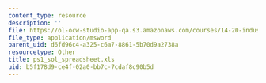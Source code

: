 ```yaml
---
content_type: resource
description: ''
file: https://ol-ocw-studio-app-qa.s3.amazonaws.com/courses/14-20-industrial-organization-and-public-policy-spring-2003/b5f178d9ce4f02a0bb7c7cdaf8c90b5d_ps1_sol_spreadsheet.xls
file_type: application/msword
parent_uid: d6fd96c4-a325-c6a7-8861-5b70d9a2738a
resourcetype: Other
title: ps1_sol_spreadsheet.xls
uid: b5f178d9-ce4f-02a0-bb7c-7cdaf8c90b5d
---
```

